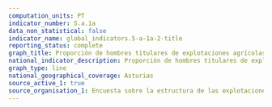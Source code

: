 ```yaml
---
computation_units: PT
indicator_number: 5.a.1a
data_non_statistical: false
indicator_name: global_indicators.5-a-1a-2-title
reporting_status: complete
graph_title: Proporción de hombres titulares de explotaciones agrícolas, respecto al total de hombres trabajadores en la agricultura
national_indicator_description: Proporción de hombres titulares de explotaciones agrícolas, respecto al total de hombres trabajadores en la agricultura
graph_type: line
national_geographical_coverage: Asturias
source_active_1: true
source_organisation_1: Encuesta sobre la estructura de las explotaciones agrícolas, INE
---
```

